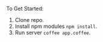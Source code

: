 To Get Started:
1. Clone repo.
2. Install npm modules `npm install`.
3. Run server `coffee app.coffee`.
